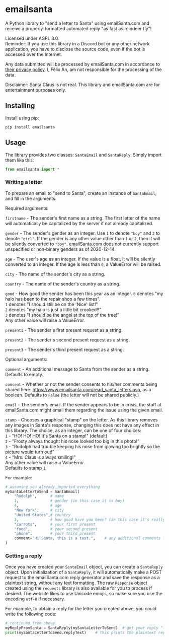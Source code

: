 # emailsanta
 A Python library to "send a letter to Santa" using emailSanta.com and receive a properly-formatted automated reply "as fast as reindeer fly"!  

 Licensed under AGPL 3.0.  
 Reminder: If you use this library in a Discord bot or any other network application, you have to disclose the source code, even if the bot is accessed over the Internet. 

 Any data submitted will be processed by emailSanta.com in accordance to [their privacy policy](https://www.emailsanta.com/privacy.asp). I, Félix An, am not responsible for the processing of the data.

 Disclaimer: Santa Claus is not real. This library and emailSanta.com are for entertainment purposes only.
## Installing
 Install using pip:  
 ```
 pip install emailsanta
 ```


 ## Usage
 The library provides two classes: `SantaEmail` and `SantaReply`. Simply import them like this:
 ```python
 from emailsanta import *
 ```

 ### Writing a letter
 To prepare an email to "send to Santa", create an instance of `SantaEmail`, and fill in the arguments.  

 Required arguments:  

`firstname` - The sender's first name as a string. The first letter
of the name will automatically be capitalized by the server if not
already capitalized.

`gender` - The sender's gender as an integer. Use `1` to denote
`"boy"` and `2` to denote `"girl"`. If the gender is any other value other
than `1` or `2`, then it will be silently converted to `"boy"`. emailSanta.com
does not currently support unspecified or non-binary genders as of
2020-12-14.

`age` - The user's age as an integer. If the value is a float, it
will be silently converted to an integer. If the age is less than `0`,
a ValueError will be raised.

`city` - The name of the sender's city as a string.

`country` - The name of the sender's country as a string.

`good` - How good the sender has been this year as an integer.
`0` denotes "my halo has been to the repair shop a few times".  
`1` denotes "I should still be on the 'Nice' list!"  
`2` denotes "my halo is just a little bit crooked!!"  
`3` denotes "I should be the angel at the top of the tree!"  
Any other value will raise a ValueError.

`present1` - The sender's first present request as a string.

`present2` - The sender's second present request as a string.

`present3` - The sender's third present request as a string.

Optional arguments:  

`comment` - An additional message to Santa from the sender as a string.
Defaults to empty.

`consent` - Whether or not the sender consents to his/her comments
being shared here: https://www.emailsanta.com/read_santa_letters.asp,
as a boolean. Defaults to ``False`` (the letter will not be shared publicly.)

`email` - The sender's email. If the sender appears to be in crisis,
the staff at emailSanta.com might email them regarding the issue using
the given email.

`stamp` - Chooses a graphical "stamp" on the letter. As this library
removes any images in Santa's response, changing this does not have any
effect in this library. The choice, as an integer, can be one of four
choices:  
`1` - "HO! HO! HO! It's Santa on a stamp!" (default)  
`2` - "Frosty always thought his nose looked too big in this photo!"  
`3` - "Rudolph had trouble keeping his nose from glowing too brightly so
the picture would turn out!"  
`4` - "Mrs. Claus is always smiling!"  
Any other value will raise a ValueError.  
Defaults to stamp `1`.


For example:
```python
# assuming you already imported everything
mySantaLetterToSend = SantaEmail(
    "Rudolph",      # name
    1,              # gender (in this case it is boy)
    4,              # age
    "New York",     # city
    "United States",# country
    3,              # how good have you been? (in this case it's really really good!)
    "carrots",      # your first present
    "food",         # your second present
    "phone",        # your third present
    comment="Hi Santa, this is a test.",    # any additional comments for Santa
)
```

### Getting a reply
Once you have created your `SantaEmail` object, you can create a `SantaReply` object. Upon initialization of a `SantaReply`, it will automatically make a POST request to the emailSanta.com reply generator and save the response as a plaintext string, without any text formatting. The raw `Response` object created using the `requests` library is also available for you to process if desired. The website likes to use Unicode emojis, so make sure you use the encoding `utf-8` if necessary.

For example, to obtain a reply for the letter you created above, you could write the following code:

```python
# continued from above
myReplyFromSanta = SantaReply(mySantaLetterToSend)  # get your reply "from Santa"!
print(mySantaLetterToSend.replyText)    # this prints the plaintext reply
```